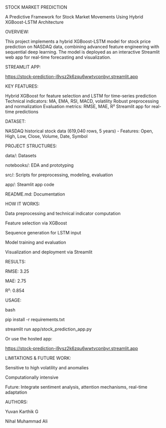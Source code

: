 STOCK MARKET PREDICTION

A Predictive Framework for Stock Market Movements Using Hybrid XGBoost-LSTM Architecture


OVERVIEW:

This project implements a hybrid XGBoost-LSTM model for stock price prediction on NASDAQ data, combining advanced feature engineering with sequential deep learning. The model is deployed as an interactive Streamlit web app for real-time forecasting and visualization.


STREAMLIT APP:

https://stock-prediction-i9vsz2k6zqu6wwtvcpnbyr.streamlit.app


KEY FEATURES:

Hybrid XGBoost for feature selection and LSTM for time-series prediction
Technical indicators: MA, EMA, RSI, MACD, volatility
Robust preprocessing and normalization
Evaluation metrics: RMSE, MAE, R²
Streamlit app for real-time predictions


DATASET:

NASDAQ historical stock data (619,040 rows, 5 years) - 
Features: Open, High, Low, Close, Volume, Date, Symbol


PROJECT STRUCTURES:

data/: Datasets

notebooks/: EDA and prototyping

src/: Scripts for preprocessing, modeling, evaluation

app/: Steamlit app code

README.md: Documentation


HOW IT WORKS:

Data preprocessing and technical indicator computation

Feature selection via XGBoost

Sequence generation for LSTM input

Model training and evaluation

Visualization and deployment via Streamlit


RESULTS:

RMSE: 3.25

MAE: 2.75

R²: 0.854


USAGE:

bash

pip install -r requirements.txt

streamlit run app/stock_prediction_app.py

Or use the hosted app:

https://stock-prediction-i9vsz2k6zqu6wwtvcpnbyr.streamlit.app


LIMITATIONS & FUTURE WORK:

Sensitive to high volatility and anomalies

Computationally intensive

Future: Integrate sentiment analysis, attention mechanisms, real-time adaptation


AUTHORS:

Yuvan Karthik G

Nihal Muhammad Ali
